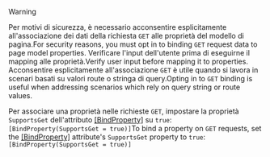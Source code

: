 > [!WARNING]
> <span data-ttu-id="7852e-101">Per motivi di sicurezza, è necessario acconsentire esplicitamente all'associazione dei dati della richiesta `GET` alle proprietà del modello di pagina.</span><span class="sxs-lookup"><span data-stu-id="7852e-101">For security reasons, you must opt in to binding `GET` request data to page model properties.</span></span> <span data-ttu-id="7852e-102">Verificare l'input dell'utente prima di eseguirne il mapping alle proprietà.</span><span class="sxs-lookup"><span data-stu-id="7852e-102">Verify user input before mapping it to properties.</span></span> <span data-ttu-id="7852e-103">Acconsentire esplicitamente all'associazione `GET` è utile quando si lavora in scenari basati su valori route o stringa di query.</span><span class="sxs-lookup"><span data-stu-id="7852e-103">Opting in to `GET` binding is useful when addressing scenarios which rely on query string or route values.</span></span>
>
> <span data-ttu-id="7852e-104">Per associare una proprietà nelle richieste `GET`, impostare la proprietà `SupportsGet` dell'attributo [[BindProperty]](/dotnet/api/microsoft.aspnetcore.mvc.bindpropertyattribute) su `true`: `[BindProperty(SupportsGet = true)]`</span><span class="sxs-lookup"><span data-stu-id="7852e-104">To bind a property on `GET` requests, set the [[BindProperty]](/dotnet/api/microsoft.aspnetcore.mvc.bindpropertyattribute) attribute's `SupportsGet` property to `true`: `[BindProperty(SupportsGet = true)]`</span></span>
